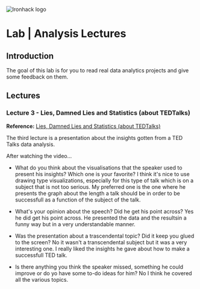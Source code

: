 ![Ironhack logo](https://i.imgur.com/1QgrNNw.png)

# Lab | Analysis Lectures

## Introduction
The goal of this lab is for you to read real data analytics projects and give some feedback on them. 


## Lectures

### Lecture 3 - Lies, Damned Lies and Statistics (about TEDTalks)
**Reference:** [Lies, Damned Lies and Statistics (about TEDTalks)](https://www.ted.com/talks/lies_damned_lies_and_statistics_about_tedtalks#t-316284)

The third lecture is a presentation about the insights gotten from a TED Talks data analysis.

After watching the video...
- What do you think about the visualisations that the speaker used to present his insights? Which one is your favorite?
I think it's nice to use drawing type visualizations, especially for this type of talk  which is on a subject that is not too serious.
My preferred one is the one where he presents the graph about the length a talk should be in order to be successfull as a function of the subject of the talk. 

- What's your opinion about the speech? Did he get his point across?
Yes he did get his point across. He presented the data and the resultsin a funny way but in a very understandable manner.

- Was the presentation about a trascendental topic? Did it keep you glued to the screen?
No it wasn't a transcendental subject but it was a very interesting one. I really liked the insights he gave about how to make a successfull TED talk.

- Is there anything you think the speaker missed, something he could improve or do yo have some to-do ideas for him?
No I think he covered all the various topics.
